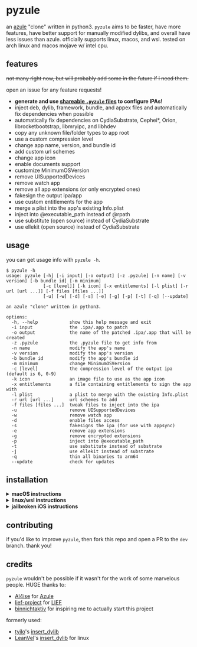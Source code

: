 # pyzule
an [azule](https://github.com/Al4ise/Azule) "clone" written in python3. `pyzule` aims to be faster, have more features, have better support for manually modified dylibs, and overall have less issues than azule. officially supports linux, macos, and wsl. tested on arch linux and macos mojave w/ intel cpu.

## features
~~not many right now, but will probably add some in the future if i need them.~~

open an issue for any feature requests!

- **generate and use [shareable `.pyzule` files](https://github.com/asdfzxcvbn/pyzule-gen) to configure IPAs!**
- inject deb, dylib, framework, bundle, and appex files and automatically fix dependencies when possible
- automatically fix dependencies on CydiaSubstrate, Cephei*, Orion, librocketbootstrap, libmryipc, and libhdev
- copy any unknown file/folder types to app root
- use a custom compression level
- change app name, version, and bundle id
- add custom url schemes
- change app icon
- enable documents support
- customize MinimumOSVersion
- remove UISupportedDevices
- remove watch app
- remove all app extensions (or only encrypted ones)
- fakesign the output ipa/app
- use custom entitlements for the app
- merge a plist into the app's existing Info.plist
- inject into @executable_path instead of @rpath
- use substitute (open source) instead of CydiaSubstrate
- use ellekit (open source) instead of CydiaSubstrate

## usage
you can get usage info with `pyzule -h`.

```
$ pyzule -h
usage: pyzule [-h] [-i input] [-o output] [-z .pyzule] [-n name] [-v version] [-b bundle id] [-m minimum]
              [-c [level]] [-k icon] [-x entitlements] [-l plist] [-r url [url ...]] [-f files [files ...]]
              [-u] [-w] [-d] [-s] [-e] [-g] [-p] [-t] [-q] [--update]

an azule "clone" written in python3.

options:
  -h, --help            show this help message and exit
  -i input              the .ipa/.app to patch
  -o output             the name of the patched .ipa/.app that will be created
  -z .pyzule            the .pyzule file to get info from
  -n name               modify the app's name
  -v version            modify the app's version
  -b bundle id          modify the app's bundle id
  -m minimum            change MinimumOSVersion
  -c [level]            the compression level of the output ipa (default is 6, 0-9)
  -k icon               an image file to use as the app icon
  -x entitlements       a file containing entitlements to sign the app with
  -l plist              a plist to merge with the existing Info.plist
  -r url [url ...]      url schemes to add
  -f files [files ...]  tweak files to inject into the ipa
  -u                    remove UISupportedDevices
  -w                    remove watch app
  -d                    enable files access
  -s                    fakesigns the ipa (for use with appsync)
  -e                    remove app extensions
  -g                    remove encrypted extensions
  -p                    inject into @executable_path
  -t                    use substitute instead of substrate
  -j                    use ellekit instead of substrate
  -q                    thin all binaries to arm64
  --update              check for updates
```

## installation

<details>
<summary><b>macOS instructions</b></summary>
<br/>
<ol>
  <li>open Terminal. this is where you'll be running every command.</li>
  <li>install <a href="https://apps.apple.com/us/app/xcode/id497799835">Xcode</a> from the app store (if not already installed)</li>
  <li>Install the Xcode cli tools (if not already installed <strong>or if <code>pyzule</code> suddenly stopped working</strong>) by running:
  <ul>
    <li><code>xcode-select --install</code></li>
    <li><code>sudo xcodebuild -license</code></li>
  </ul>
  </li>
  <li>
  install <code>pyzule</code>:

  <pre lang="bash"><code>bash -c "$(curl https://raw.githubusercontent.com/asdfzxcvbn/pyzule/main/install-pyzule.sh)"</code></pre>
  </li>
</ol>
</details>

<details>
<summary><b>linux/wsl instructions</b></summary>
<br/>
<ol>
  <li>
    on debian-based systems (like ubuntu), run the following:
    <pre lang="bash"><code>sudo apt update ; sudo apt install unzip curl python3 python3-venv</code></pre>
    on arch based systems, use:
    <pre lang="bash"><code>sudo pacman -Syu unzip curl python</code></pre>
  </li>
  <li>
  install <code>pyzule</code>:

  <pre lang="bash"><code>bash -c "$(curl https://raw.githubusercontent.com/asdfzxcvbn/pyzule/main/install-pyzule.sh)"</code></pre>
  </li>
</ol>
</details>

<details>
<summary><b>jailbroken iOS instructions</b></summary>
<br/>
<ol>
  <li>
    install some packages like python and ldid and some shit idfk what u need tbh bro im lost please open an issue if u need help
  </li>
  <li>
  install <code>pyzule</code>:

  <pre lang="bash"><code>bash -c "$(curl https://raw.githubusercontent.com/asdfzxcvbn/pyzule/main/install-pyzule.sh)"</code></pre>
  </li>
</ol>
</details>

## contributing
if you'd like to improve `pyzule`, then fork this repo and open a PR to the `dev` branch. thank you!

## credits
`pyzule` wouldn't be possible if it wasn't for the work of some marvelous people. HUGE thanks to:

- [Al4ise](https://github.com/Al4ise) for [Azule](https://github.com/Al4ise/Azule)
- [lief-project](https://github.com/lief-project) for [LIEF](https://github.com/lief-project/LIEF)
- [binnichtaktiv](https://github.com/binnichtaktiv) for inspiring me to actually start this project

formerly used:
- [tyilo](https://github.com/tyilo)'s [insert_dylib](https://github.com/tyilo/insert_dylib)
- [LeanVel](https://github.com/LeanVel)'s [insert_dylib](https://github.com/LeanVel/insert_dylib) for linux
